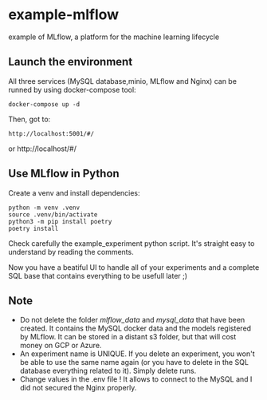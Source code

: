 # example-mlflow
example of MLflow, a platform for the machine learning lifecycle

## Launch the environment

All three services (MySQL database,minio, MLflow and Nginx) can be runned by using docker-compose tool:

    docker-compose up -d

Then, got to:

    http://localhost:5001/#/
or 
    http://localhost/#/

## Use MLflow in Python

Create a venv and install dependencies:

    python -m venv .venv
    source .venv/bin/activate
    python3 -m pip install poetry
    poetry install

Check carefully the example_experiment python script. It's straight easy to understand by reading the comments.

Now you have a beatiful UI to handle all of your experiments and a complete SQL base that contains everything to be usefull later ;)

## Note

- Do not delete the folder *mlflow_data* and *mysql_data* that have been created. It contains the MySQL docker data and the models registered by MLflow. It can be stored in a distant s3 folder, but that will cost money on GCP or Azure.
- An experiment name is UNIQUE. If you delete an experiment, you won't be able to use the same name again (or you have to delete in the SQL database everything related to it). Simply delete runs.
- Change values in the .env file ! It allows to connect to the MySQL and I did not secured the Nginx properly.
